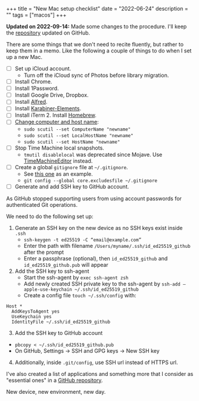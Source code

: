 +++
title = "New Mac setup checklist"
date = "2022-06-24"
description = ""
tags = ["macos"]
+++

**Updated on 2022-09-14:** Made some changes to the procedure. I'll keep the [repository](https://github.com/rexarski/toolbox) updated on GitHub.

There are some things that we don't need to recite fluently, but rather to keep them in a memo. Like the following a couple of things to do when I set up a new Mac.

- [ ] Set up iCloud account.
  - Turn off the iCloud sync of Photos before library migration.
- [ ] Install Chrome.
- [ ] Install 1Password.
- [ ] Install Google Drive, Dropbox.
- [ ] Install [Alfred](https://www.alfredapp.com/).
- [ ] Install [Karabiner-Elements](https://karabiner-elements.pqrs.org/).
- [ ] Install iTerm 2. Install [Homebrew](https://brew.sh/).
- [ ] [Change computer and host name](https://apple.stackexchange.com/questions/66611/how-to-change-computer-name-so-terminal-displays-it-in-mac-os-x-mountain-lion):
  - `sudo scutil --set ComputerName "newname"`
  - `sudo scutil --set LocalHostName "newname"`
  - `sudo scutil --set HostName "newname"`
- [ ] Stop Time Machine local snapshots.
  - `tmutil disablelocal` was deprecated since Mojave. Use  [TimeMachineEditor](https://tclementdev.com/timemachineeditor/) instead.
- [ ] Create a global `gitignore` file at `~/.gitignore`.
  - See [this one](/config/.gitignore) as an example.
  - `git config --global core.excludesfile ~/.gitignore`
- [ ] Generate and add SSH key to GitHub account.

As GitHub stopped supporting users from using account passwords for authenticated Git operations.

We need to do the following set up:

1. Generate an SSH key on the new device as no SSH keys exist inside `.ssh`
    - `ssh-keygen -t ed25519 -C “email@example.com”`
    - Enter the path with filename `/Users/myname/.ssh/id_ed25519_github` after the prompt
    - Enter a passphrase (optional), then `id_ed25519_github` and `id_ed25519_github.pub` will appear
2. Add the SSH key to ssh-agent
    - Start the ssh-agent by `exec ssh-agent zsh`
    - Add newly created SSH private key to the ssh-agent by `ssh-add —apple-use-keychain ~/.ssh/id_ed25519_github`
    - Create a config file `touch ~/.ssh/config` with:

```plaintext
Host *
  AddKeysToAgent yes
  UseKeychain yes
  IdentityFile ~/.ssh/id_ed25519_github
```

3. Add the SSH key to GitHub account

- `pbcopy < ~/.ssh/id_ed25519_github.pub`
- On GitHub, Settings -> SSH and GPG keys -> New SSH key

4. Additionally, inside `.git/config`, use SSH url instead of HTTPS url.

I've also created a list of applications and something more that I consider as "essential ones" in a [GitHub repository](https://github.com/rexarski/toolbox).

New device, new environment, new day.
